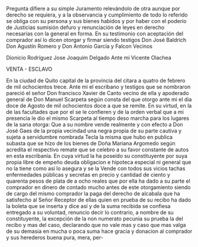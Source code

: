 Pregunta difiere a su simple Juramento relevándolo de otra aunque por derecho se requiera, y a la observancia y cumplimiento de todo lo referido se obliga con su persona y sus bienes habidos y por haber con el poderío de Justicias sumisión defuro y renunciación de leyes en derecho necesarias con la general en forma. En su testimonio con aceptación del comprador así lo dicen otorgar y firmar siendo testigos Don José Baldrich Don Agustín Romero y Don Antonio García y Falcon Vecinos

Dionicio Rodríguez
Jose Joaquim Delgado
Ante mi Vicente Olachea

VENTA - ESCLAVO

En la ciudad de Quito capital de la provincia del citara a quatro de febrero de mil ochocientos trece. Ante mi el escribano y testigos que se nombraron pareció el señor Don francisco Xavier de Canto vecino de ella y apoderado general de Don Manuel Scarpeta según consta del que otorgo ante mi el dia doce de Agosto de mil ochocientos doce a que se remite. En su virtud, en la de las facultades que por el se le confieren y de la orden verbal que a mi presencia le dio el mismo Scarpeta al tiempo deso marcha para los lugares de la sana otorga: Que a su nombre vende realmente y con efecto a Don José Gaes de la propia vecindad una negra propia de su parte cautiva y sujeta a servidumbre nombrada Tecla la misma que hubo en publica subasta que se hizo de los bienes de Doña Mariana Argomedo según acredita el respectivo remate que se celebro a su favor constante de autos en esta escribanía. En cuya virtud la ha poseído su constituyente por suya propia libre de empeño deuda obligacion e hipoteca especial ni general que no la tiene como así lo asegura y se la Vende con todos sus vicios tachas enfermedades públicas y secretas en precio y cantidad de ciento y quarenta pesos de plata de a ocho reales que por ella ha dado a su parte el comprador en dinero de contado mucho antes de este otorgamiento siendo de cargo del mismo comprador la paga del derecho de alcabala que ha satisfecho al Señor Receptor de ellas quien en prueba de su recibo ha dado la boleta que se inserta y dice así y de la suma recibida se confiesa entregado a su voluntad, renuncio decir lo contrario, a nombre de su constituyente, la excepción de la non numerato pecunia su prueba la del recibo y mas del caso, declarando que no vale mas y caso que mas valga de su demasia en mucha o poca suma hace gracia y donacion al comprador y sus herederos buena pura, mera, per-